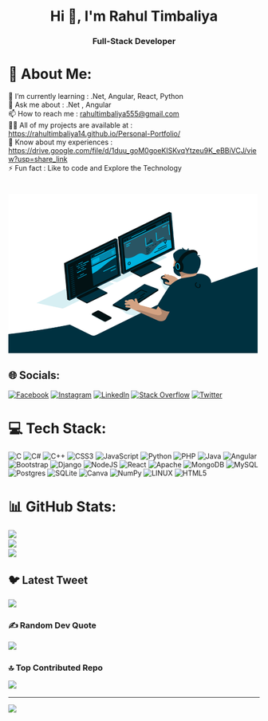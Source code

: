 <h1 align="center">Hi 👋, I'm Rahul Timbaliya</h1>
<h3 align="center">Full-Stack Developer</h3>







# 💫 About Me:
🌱 I’m currently learning :  .Net, Angular, React, Python <br>💬 Ask me about :   .Net ,  Angular <br>📫 How to reach me :  rahultimbaliya555@gmail.com<br>👨‍💻 All of my projects are available at :  https://rahultimbaliya14.github.io/Personal-Portfolio/<br>📄 Know about my experiences : https://drive.google.com/file/d/1duu_goM0goeKISKvqYtzeu9K_eBBiVCJ/view?usp=share_link<br>⚡ Fun fact : Like to code and Explore the Technology 
</br>
</br>
 <img align="bottom" alt="GIF" id='image1' src="https://raw.githubusercontent.com/Rahultimbaliya14/Rahultimbaliya14/main/code.gif" width="500" height="320" style="margin-top:20px; border-radious:10px"/>


## 🌐 Socials:
[![Facebook](https://img.shields.io/badge/Facebook-%231877F2.svg?logo=Facebook&logoColor=white)](https://facebook.com/rahul.timbaliya) [![Instagram](https://img.shields.io/badge/Instagram-%23E4405F.svg?logo=Instagram&logoColor=white)](https://instagram.com/rahultimbaliya) [![LinkedIn](https://img.shields.io/badge/LinkedIn-%230077B5.svg?logo=linkedin&logoColor=white)](https://linkedin.com/in/rahul-timbaliya) [![Stack Overflow](https://img.shields.io/badge/-Stackoverflow-FE7A16?logo=stack-overflow&logoColor=white)](https://stackoverflow.com/users/21492105) [![Twitter](https://img.shields.io/badge/Twitter-%231DA1F2.svg?logo=Twitter&logoColor=white)](https://twitter.com/@r_timbaliya_14) 

# 💻 Tech Stack:
![C](https://img.shields.io/badge/c-%2300599C.svg?style=for-the-badge&logo=c&logoColor=white) ![C#](https://img.shields.io/badge/c%23-%23239120.svg?style=for-the-badge&logo=c-sharp&logoColor=white) ![C++](https://img.shields.io/badge/c++-%2300599C.svg?style=for-the-badge&logo=c%2B%2B&logoColor=white) ![CSS3](https://img.shields.io/badge/css3-%231572B6.svg?style=for-the-badge&logo=css3&logoColor=white) ![JavaScript](https://img.shields.io/badge/javascript-%23323330.svg?style=for-the-badge&logo=javascript&logoColor=%23F7DF1E) ![Python](https://img.shields.io/badge/python-3670A0?style=for-the-badge&logo=python&logoColor=ffdd54) ![PHP](https://img.shields.io/badge/php-%23777BB4.svg?style=for-the-badge&logo=php&logoColor=white) ![Java](https://img.shields.io/badge/java-%23ED8B00.svg?style=for-the-badge&logo=java&logoColor=white) ![Angular](https://img.shields.io/badge/angular-%23DD0031.svg?style=for-the-badge&logo=angular&logoColor=white) ![Bootstrap](https://img.shields.io/badge/bootstrap-%23563D7C.svg?style=for-the-badge&logo=bootstrap&logoColor=white) ![Django](https://img.shields.io/badge/django-%23092E20.svg?style=for-the-badge&logo=django&logoColor=white) ![NodeJS](https://img.shields.io/badge/node.js-6DA55F?style=for-the-badge&logo=node.js&logoColor=white) ![React](https://img.shields.io/badge/react-%2320232a.svg?style=for-the-badge&logo=react&logoColor=%2361DAFB) ![Apache](https://img.shields.io/badge/apache-%23D42029.svg?style=for-the-badge&logo=apache&logoColor=white) ![MongoDB](https://img.shields.io/badge/MongoDB-%234ea94b.svg?style=for-the-badge&logo=mongodb&logoColor=white) ![MySQL](https://img.shields.io/badge/mysql-%2300f.svg?style=for-the-badge&logo=mysql&logoColor=white) ![Postgres](https://img.shields.io/badge/postgres-%23316192.svg?style=for-the-badge&logo=postgresql&logoColor=white) ![SQLite](https://img.shields.io/badge/sqlite-%2307405e.svg?style=for-the-badge&logo=sqlite&logoColor=white) ![Canva](https://img.shields.io/badge/Canva-%2300C4CC.svg?style=for-the-badge&logo=Canva&logoColor=white) ![NumPy](https://img.shields.io/badge/numpy-%23013243.svg?style=for-the-badge&logo=numpy&logoColor=white) ![LINUX](https://img.shields.io/badge/Linux-FCC624?style=for-the-badge&logo=linux&logoColor=black) ![HTML5](https://img.shields.io/badge/html5-%23E34F26.svg?style=for-the-badge&logo=html5&logoColor=white)
# 📊 GitHub Stats:
![](https://github-readme-stats.vercel.app/api?username=rahultimbaliya14&theme=dark&hide_border=false&include_all_commits=true&count_private=true)<br/>
![](https://github-readme-streak-stats.herokuapp.com/?user=rahultimbaliya14&theme=dark&hide_border=false)<br/>
![](https://github-readme-stats.vercel.app/api/top-langs/?username=rahultimbaliya14&theme=dark&hide_border=false&include_all_commits=true&count_private=true&layout=compact)

## 🐦 Latest Tweet
[![](https://gtce.itsvg.in/api?username=@r_timbaliya_14)](https://github.com/VishwaGauravIn/github-twitter-card-embed)

### ✍️ Random Dev Quote
![](https://quotes-github-readme.vercel.app/api?type=vetical&theme=radical)

### 🔝 Top Contributed Repo
![](https://github-contributor-stats.vercel.app/api?username=rahultimbaliya14&limit=5&theme=algolia&combine_all_yearly_contributions=true)

---
[![](https://visitcount.itsvg.in/api?id=rahultimbaliya14&icon=6&color=4)](https://visitcount.itsvg.in)

<!-- Proudly created with GPRM ( https://gprm.itsvg.in ) -->
